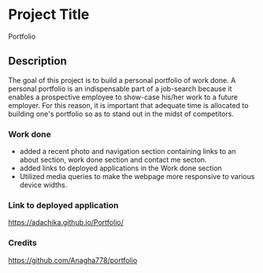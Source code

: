 # Project Title
Portfolio

## Description 
The goal of this project is to build a personal portfolio of work done. A personal portfolio is an indispensable part of a job-search because it enables a prospective employee to show-case his/her work to a future employer. For this reason, it is important that adequate time is allocated to building one's portfolio so as to stand out in the midst of competitors.

### Work done 
- added a recent photo and navigation section containing links to an about section, work done section and contact me secton.
- added links to deployed applications in the Work done section
- Utilized media queries to make the webpage more responsive to various device widths.

### Link to deployed application
https://adachika.github.io/Portfolio/

### Credits
https://github.com/Anagha778/portfolio